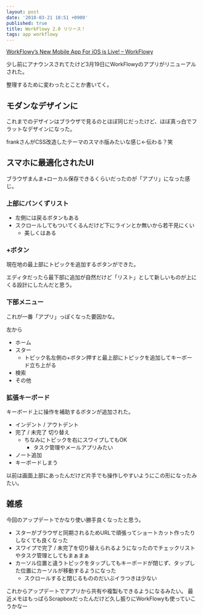 ```yaml
---
layout: post
date: '2018-03-21 18:51 +0900'
published: true
title: WorkFlowy 2.0 リリース！
tags: app workflowy
---
```

[WorkFlowy’s New Mobile App For iOS is Live! – WorkFlowy](https://blog.workflowy.com/2018/03/19/workflowys-new-mobile-app-for-ios-is-live/)

少し前にアナウンスされてたけど3月19日にWorkFlowyのアプリがリニューアルされた。

整理するために変わったとことか書いてく。

## モダンなデザインに

これまでのデザインはブラウザで見るのとほぼ同じだったけど、ほぼ真っ白でフラットなデザインになった。

frankさんがCSS改造したテーマのスマホ版みたいな感じ←伝わる？笑

## スマホに最適化されたUI

ブラウザまんま+ローカル保存できるくらいだったのが「アプリ」になった感じ。

### 上部にパンくずリスト

* 左側には戻るボタンもある
* スクロールしてもついてくるんだけど下にラインとか無いから若干見にくい
  * 美しくはある

### +ボタン

現在地の最上部にトピックを追加するボタンができた。

エディタだったら最下部に追加が自然だけど「リスト」として新しいものが上にくる設計にしたんだと思う。

### 下部メニュー

これが一番「アプリ」っぽくなった要因かな。

左から

* ホーム
* スター
  * トピック名左側の+ボタン押すと最上部にトピックを追加してキーボード立ち上がる
* 検索
* その他

### 拡張キーボード
キーボード上に操作を補助するボタンが追加された。

* インデント / アウトデント
* 完了 / 未完了 切り替え
  * ちなみにトピックを右にスワイプしてもOK
    * タスク管理やメールアプリみたい
* ノート追加
* キーボードしまう

以前は画面上部にあったんだけど片手でも操作しやすいようにこの形になったみたい。

## 雑感

今回のアップデートでかなり使い勝手良くなったと思う。

* スターがブラウザと同期されるためURLで頑張ってショートカット作ったりしなくても良くなった
* スワイプで完了 / 未完了を切り替えられるようになったのでチェックリストやタスク管理としてもまぁまぁ
* カーソル位置と違うトピックをタップしてもキーボードが閉じず、タップした位置にカーソルが移動するようになった
  * スクロールすると閉じるもののだいぶイラつきは少ない

これからアップデートでアプリから共有や複製もできるようになるみたい。
最近メモはもっぱらScrapboxだったんだけど久し振りにWorkFlowyも使っていこうかなー